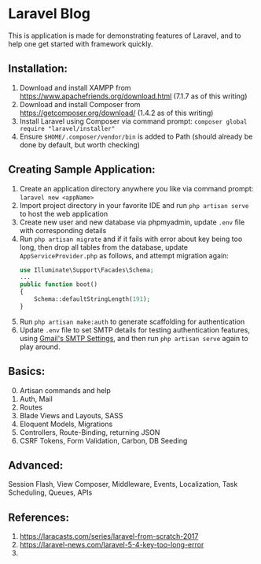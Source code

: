 # Laravel Blog
This is application is made for demonstrating features of Laravel, and to help one get started with framework quickly.

## Installation:
1. Download and install XAMPP from https://www.apachefriends.org/download.html (7.1.7 as of this writing)
2. Download and install Composer from https://getcomposer.org/download/ (1.4.2 as of this writing)
3. Install Laravel using Composer via command prompt: `composer global require "laravel/installer"`
4. Ensure `$HOME/.composer/vendor/bin` is added to Path (should already be done by default, but worth checking)
		
## Creating Sample Application:
1. Create an application directory anywhere you like via command prompt: `laravel new <appName>`
2. Import project directory in your favorite IDE and run `php artisan serve` to host the web application
3. Create new user and new database via phpmyadmin, update `.env` file with corresponding details
4. Run `php artisan migrate` and if it fails with error about key being too long, then drop all tables from the database, update `AppServiceProvider.php` as follows, and attempt migration again:
    ```php
    use Illuminate\Support\Facades\Schema;
    ...
    public function boot()
    {
        Schema::defaultStringLength(191);
    }
    ```
5. Run `php artisan make:auth` to generate scaffolding for authentication
6. Update `.env` file to set SMTP details for testing authentication features, using [Gmail's SMTP Settings](https://support.google.com/a/answer/176600?hl=en), and then run `php artisan serve` again to play around.
	
## Basics:
0. Artisan commands and help
1. Auth, Mail
2. Routes
3. Blade Views and Layouts, SASS
4. Eloquent Models, Migrations
5. Controllers, Route-Binding, returning JSON
6. CSRF Tokens, Form Validation, Carbon, DB Seeding

## Advanced:
Session Flash, View Composer, Middleware, Events, Localization, Task Scheduling, Queues, APIs

## References:
1. https://laracasts.com/series/laravel-from-scratch-2017
2. https://laravel-news.com/laravel-5-4-key-too-long-error
3. 